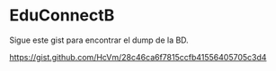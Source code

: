 # EduConnectB


Sigue este gist para encontrar el dump de la BD.

https://gist.github.com/HcVm/28c46ca6f7815ccfb41556405705c3d4
